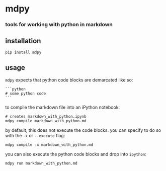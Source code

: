 # mdpy
### tools for working with python in markdown

## installation

    pip install mdpy

## usage

`mdpy` expects that python code blocks are demarcated like so:

    ```python
    # some python code
    ```

to compile the markdown file into an iPython notebook:

    # creates markdown_with_python.ipynb
    mdpy compile markdown_with_python.md

by default, this does not execute the code blocks. you can specify to do so with the `-x` or `--execute` flag:

    mdpy compile -x markdown_with_python.md

you can also execute the python code blocks and drop into `ipython`:

    mdpy run markdown_with_python.md